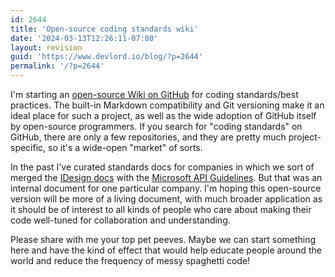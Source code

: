 ```yaml
---
id: 2644
title: 'Open-source coding standards wiki'
date: '2024-03-13T12:26:11-07:00'
layout: revision
guid: 'https://www.devlord.io/blog/?p=2644'
permalink: '/?p=2644'
---
```


I'm starting an <a href="https://github.com/lorddev/coding-standards/">open-source Wiki on GitHub</a> for coding standards/best practices. The built-in Markdown compatibility and Git versioning make it an ideal place for such a project, as well as the wide adoption of GitHub itself by open-source programmers. If you search for "coding standards" on GitHub, there are only a few repositories, and they are pretty much project-specific, so it's a wide-open "market" of sorts.

In the past I've curated standards docs for companies in which we sort of merged the <a href="http://www.idesign.net/idesign/download/IDesign%20CSharp%20Coding%20Standard.zip">IDesign docs</a> with the <a href="http://msdn.microsoft.com/en-us/library/ms229042(v=vs.100).aspx">Microsoft API Guidelines</a>. But that was an internal document for one particular company. I'm hoping this open-source version will be more of a living document, with much broader application as it should be of interest to all kinds of people who care about making their code well-tuned for collaboration and understanding.

Please share with me your top pet peeves. Maybe we can start something here and have the kind of effect that would help educate people around the world and reduce the frequency of messy spaghetti code!